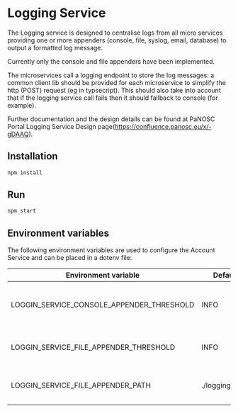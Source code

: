 # Logging Service

The Logging service is designed to centralise logs from all micro services providing one or more appenders (console, file, syslog, email, database) to output a formatted log message.

Currently only the console and file appenders have been implemented.

The microservices call a logging endpoint to store the log messages: a common client lib should be provided for each microservice to simplify the http (POST) request (eg in typsecript). This should also take into account that if the logging service call fails then it should fallback to console (for example).

Further documentation and the design details can be found at PaNOSC Portal Logging Service Design page(https://confluence.panosc.eu/x/-gDAAQ).

## Installation

```sh
npm install
```

## Run

```sh
npm start
```

## Environment variables

The following environment variables are used to configure the Account Service and can be placed in a dotenv file:

| Environment variable | Default value | Usage |
| ---- | ---- | ---- |
| LOGGIN_SERVICE_CONSOLE_APPENDER_THRESHOLD | INFO | The threshold of the console appender |
| LOGGIN_SERVICE_FILE_APPENDER_THRESHOLD | INFO | The threshold of the file appender |
| LOGGIN_SERVICE_FILE_APPENDER_PATH | ./logging_service.log | Path to the file to write the log to |
